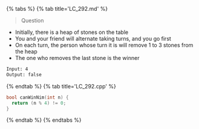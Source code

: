 {% tabs %}
{% tab title='LC_292.md' %}

> Question

* Initially, there is a heap of stones on the table
* You and your friend will alternate taking turns, and you go first
* On each turn, the person whose turn it is will remove 1 to 3 stones from the heap
* The one who removes the last stone is the winner

```txt
Input: 4
Output: false
```

{% endtab %}
{% tab title='LC_292.cpp' %}

```cpp
bool canWinNim(int n) {
  return (n % 4) != 0;
}
```

{% endtab %}
{% endtabs %}
